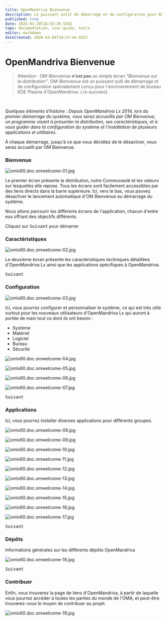 ```yaml
---
title: OpenMandriva Bienvenue
description: Le puissant outil de démarrage et de configuration pour KDE Plasma
published: true
date: 2025-03-20T18:35:39.526Z
tags: documentation, user-guide, tools
editor: markdown
dateCreated: 2020-03-04T19:37:44.925Z
---
```


# OpenMandriva Bienvenue

> Attention : OM-Bienvenue **n'est pas** un simple écran *"Bienvenue sur la distribution"*.
> OM-Bienvenue est un puissant outil de démarrage et de configuration spécialement conçu pour l'environnement de bureau KDE Plasma d'OpenMandriva.
{.is-success}

<br>

*Quelques éléments d'histoire :
Depuis OpenMandriva Lx 2014, lors du premier démarrage du système, vous serez accueillis par OM Bienvenue, un programme visant à présenter la distribution, ses caractéristiques, et à vous guider dans la configuration du système et l'installation de plusieurs applications et utilitaires.*
<br>

À chaque démarrage, jusqu'à ce que vous décidiez de le désactiver, vous serez accueilli par OM Bienvenue.
<br>

### Bienvenue

![omlx60.doc.omwelcome-01.jpg](/images/omlx60.doc.omwelcome-01.jpg)

Le premier écran présente la distribution, notre Communauté et les valeurs sur lesquelles elle repose.
Tous les écrans sont facilement accessibles par des liens directs dans la barre supérieure.
Ici, vers le bas, vous pouvez désactiver le lancement automatique d'OM Bienvenue au démarrage du système.

Nous allons parcourir les différents écrans de l'application, chacun d'entre eux offrant des objectifs différents.

Cliquez sur <kbd>Suivant</kbd> pour démarrer
<br>

### Caractéristiques

![omlx60.doc.omwelcome-02.jpg](/images/omlx60.doc.omwelcome-02.jpg)

Le deuxième écran présente les caractéristiques techniques détaillées d'OpenMandriva Lx ainsi que les applications spécifiques à OpenMandriva.

 <kbd>Suivant</kbd>
 <br>

### Configuration

![omlx60.doc.omwelcome-03.jpg](/images/omlx60.doc.omwelcome-03.jpg)

Ici, vous pourrez configurer et personnaliser le système, ce qui est très utile surtout pour les nouveaux utilisateurs d'OpenMandriva Lx qui auront à portée de main tout ce dont ils ont besoin :

- Système
- Matériel
- Logiciel
- Bureau
- Sécurité

![omlx60.doc.omwelcome-04.jpg](/images/omlx60.doc.omwelcome-04.jpg)

![omlx60.doc.omwelcome-05.jpg](/images/omlx60.doc.omwelcome-05.jpg)

![omlx60.doc.omwelcome-06.jpg](/images/omlx60.doc.omwelcome-06.jpg)

![omlx60.doc.omwelcome-07.jpg](/images/omlx60.doc.omwelcome-07.jpg)

 <kbd>Suivant</kbd>
 <br>

### Applications

 Ici, vous pourrez installer diverses applications pour différents groupes.

![omlx60.doc.omwelcome-08.jpg](/images/omlx60.doc.omwelcome-08.jpg)

![omlx60.doc.omwelcome-09.jpg](/images/omlx60.doc.omwelcome-09.jpg)

![omlx60.doc.omwelcome-10.jpg](/images/omlx60.doc.omwelcome-10.jpg)

![omlx60.doc.omwelcome-11.jpg](/images/omlx60.doc.omwelcome-11.jpg)

![omlx60.doc.omwelcome-12.jpg](/images/omlx60.doc.omwelcome-12.jpg)

![omlx60.doc.omwelcome-13.jpg](/images/omlx60.doc.omwelcome-13.jpg)

![omlx60.doc.omwelcome-14.jpg](/images/omlx60.doc.omwelcome-14.jpg)

![omlx60.doc.omwelcome-15.jpg](/images/omlx60.doc.omwelcome-15.jpg)

![omlx60.doc.omwelcome-16.jpg](/images/omlx60.doc.omwelcome-16.jpg)

![omlx60.doc.omwelcome-17.jpg](/images/omlx60.doc.omwelcome-17.jpg)

 <kbd>Suivant</kbd>
 <br>

### Dépôts

Informations générales sur les différents dépôts OpenMandriva

![omlx60.doc.omwelcome-18.jpg](/images/omlx60.doc.omwelcome-18.jpg)

 <kbd>Suivant</kbd>
 <br>

### Contribuer

Enfin, vous trouverez la page de liens d'OpenMandriva, à partir de laquelle vous pourrez accéder à toutes les parties du monde de l'OMA, et peut-être trouverez-vous le moyen de contribuer au projet.

![omlx60.doc.omwelcome-19.jpg](/images/omlx60.doc.omwelcome-19.jpg)



